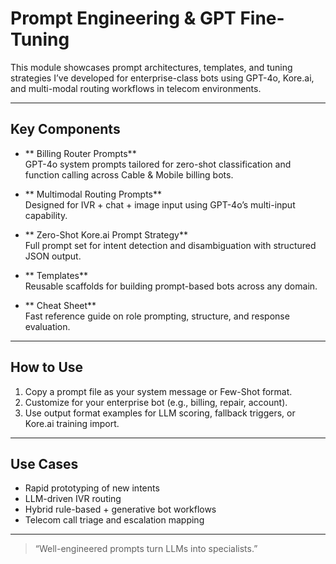 # Prompt Engineering & GPT Fine-Tuning

This module showcases prompt architectures, templates, and tuning strategies I’ve developed for enterprise-class bots using GPT-4o, Kore.ai, and multi-modal routing workflows in telecom environments.

---

## Key Components

- ** Billing Router Prompts**  
  GPT-4o system prompts tailored for zero-shot classification and function calling across Cable & Mobile billing bots.

- ** Multimodal Routing Prompts**  
  Designed for IVR + chat + image input using GPT-4o’s multi-input capability.

- ** Zero-Shot Kore.ai Prompt Strategy**  
  Full prompt set for intent detection and disambiguation with structured JSON output.

- ** Templates**  
  Reusable scaffolds for building prompt-based bots across any domain.

- ** Cheat Sheet**  
  Fast reference guide on role prompting, structure, and response evaluation.

---

## How to Use

1. Copy a prompt file as your system message or Few-Shot format.
2. Customize for your enterprise bot (e.g., billing, repair, account).
3. Use output format examples for LLM scoring, fallback triggers, or Kore.ai training import.

---

## Use Cases

- Rapid prototyping of new intents
- LLM-driven IVR routing
- Hybrid rule-based + generative bot workflows
- Telecom call triage and escalation mapping

---

> “Well-engineered prompts turn LLMs into specialists.”
